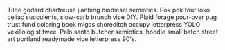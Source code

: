 Tilde godard chartreuse jianbing biodiesel semiotics. Pok pok four loko celiac succulents, slow-carb brunch vice DIY. Plaid forage pour-over pug trust fund coloring book migas shoreditch occupy letterpress YOLO vexillologist twee. Palo santo butcher semiotics, hoodie small batch street art portland readymade vice letterpress 90's.